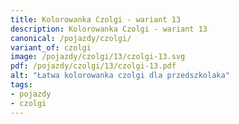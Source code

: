 ```yaml
---
title: Kolorowanka Czolgi - wariant 13
description: Kolorowanka Czolgi - wariant 13
canonical: /pojazdy/czolgi/
variant_of: czolgi
image: /pojazdy/czolgi/13/czolgi-13.svg
pdf: /pojazdy/czolgi/13/czolgi-13.pdf
alt: "Łatwa kolorowanka czolgi dla przedszkolaka"
tags:
- pojazdy
- czolgi
---
```


